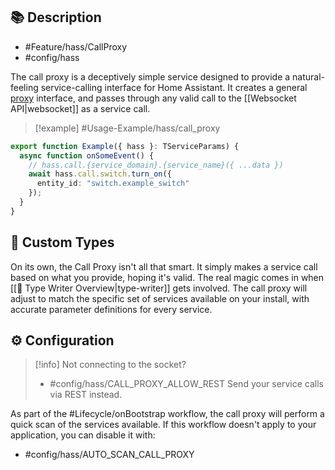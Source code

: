 ## 📚 Description

- #Feature/hass/CallProxy
- #config/hass

The call proxy is a deceptively simple service designed to provide a natural-feeling service-calling interface for Home Assistant. It creates a general [proxy](https://developer.mozilla.org/en-US/docs/Web/JavaScript/Reference/Global_Objects/Proxy) interface, and passes through any valid call to the [[Websocket API|websocket]] as a service call.

> [!example] #Usage-Example/hass/call_proxy 
```typescript
export function Example({ hass }: TServiceParams) {
  async function onSomeEvent() {
    // hass.call.{service_domain}.{service_name}({ ...data })
    await hass.call.switch.turn_on({
      entity_id: "switch.example_switch"
    });
  }
}
```
## 📐 Custom Types

On its own, the Call Proxy isn't all that smart. It simply makes a service call based on what you provide, hoping it's valid. The real magic comes in when [[🧭 Type Writer Overview|type-writer]] gets involved. The call proxy will adjust to match the specific set of services available on your install, with accurate parameter definitions for every service.

## ⚙️ Configuration

> [!info] Not connecting to the socket? 
> - #config/hass/CALL_PROXY_ALLOW_REST
> Send your service calls via REST instead.

As part of the #Lifecycle/onBootstrap workflow, the call proxy will perform a quick scan of the services available. If this workflow doesn't apply to your application, you can disable it with: 

- #config/hass/AUTO_SCAN_CALL_PROXY